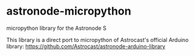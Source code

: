 # astronode-micropython
micropython library for the Astronode S

This library is a direct port to micropython of Astrocast's official Arduino library: https://github.com/Astrocast/astronode-arduino-library
